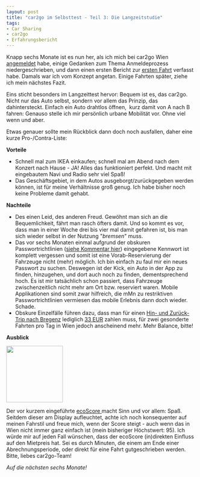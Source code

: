 ```yaml
---
layout: post
title: "car2go im Selbsttest - Teil 3: Die Langzeitstudie"
tags:
- Car Sharing
- car2go
- Erfahrungsbericht
---
```

Knapp sechs Monate ist es nun her, als ich mich bei car2go Wien <a href="http://johannes.nagl.name/2012/car2go-im-selbsttest-teil-1-anmeldeprozess/">angemeldet</a> habe, einige Gedanken zum Thema Anmeldeprozess niedergeschrieben, und dann einen ersten Bericht zur <a href="http://johannes.nagl.name/2012/car2go-im-selbsttest-teil-2-die-erste-fahrt/">ersten Fahrt</a> verfasst habe. Damals war ich vom Konzept angetan. Einige Fahrten später, ziehe ich mein nächstes Fazit.



Eins sticht besonders im Langzeittest hervor: Bequem ist es, das car2go. Nicht nur das Auto selbst, sondern vor allem das Prinzip, das dahintersteckt. Einfach ein Auto drahtlos öffnen,  kurz damit von A nach B fahren: Genauso stelle ich mir persönlich urbane Mobilität vor. Ohne viel wenn und aber.

Etwas genauer sollte mein Rückblick dann doch noch ausfallen, daher eine kurze Pro-/Contra-Liste:

<strong>Vorteile</strong>
<ul>
	<li>Schnell mal zum IKEA einkaufen; schnell mal am Abend nach dem Konzert nach Hause - JA! Alles das funktioniert perfekt. Und macht mit eingebautem Navi und Radio sehr viel Spaß!</li>
	<li>Das Geschäftsgebiet, in dem Autos ausgeborgt/zurückgegeben werden können, ist für meine Verhältnisse groß genug. Ich habe bisher noch keine Probleme damit gehabt.</li>
</ul>
<strong>Nachteile</strong>
<ul>
	<li>Des einen Leid, des anderen Freud. Gewöhnt man sich an die Bequemlichkeit, fährt man rasch öfters damit. Und so kommt es vor, dass man in einer Woche drei bis vier mal damit gefahren ist, bis man sich wieder selbst in der Nutzung "<em>bremsen</em>" muss.</li>
	<li>Das vor sechs Monaten einmal aufgrund der obskuren Passwortrichtlinien (<a href="http://johannes.nagl.name/2012/car2go-im-selbsttest-teil-1-anmeldeprozess/">siehe Kommentar hier</a>) eingegebene Kennwort ist komplett vergessen und somit ist eine Vorab-Reservierung der Fahrzeuge nicht (mehr) möglich. Ich bin einfach zu faul mir ein neues Passwort zu suchen. Deswegen ist der Kick, ein Auto in der App zu finden, hinzugehen, und dort auch noch zu finden, dementsprechend hoch. Es ist mir tatsächlich schon passiert, dass Fahrzeuge zwischenzeitlich nicht mehr am Ort bzw. reserviert waren. Mobile Applikationen sind somit zwar hilfreich, die mMn zu restriktiven Passwortrichtlinien vermiesen das mobile Erlebnis dann doch wieder. Schade.</li>
	<li>Obskure Einzelfälle führen dazu, dass man für einen <a href="https://twitter.com/Helge/status/212593450888085504">Hin- und Zurück-Trip nach Bregenz</a> lediglich <a href="https://twitter.com/Helge/status/212608975466795009">33 EUR</a> zahlen muss, für zwei gesonderte Fahrten pro Tag in Wien jedoch anscheinend mehr. Mehr Balance, bitte!</li>
</ul>
<strong>Ausblick</strong>

<a href="http://johannes.nagl.name/wp-content/uploads/2012/06/2012-06-07-22.56.52.jpg"><img class="alignright" title="ecoScore" src="http://johannes.nagl.name/wp-content/uploads/2012/06/2012-06-07-22.56.52-150x150.jpg" alt="" width="150" height="150" /></a>

Der vor kurzem eingeführte <a href="http://blog.car2go.com/tag/ecoscore/">ecoScore </a>macht Sinn und vor allem: Spaß. Seitdem dieser am Display aufleuchtet, achte ich noch konsequenter auf meinen Fahrstil und freue mich, wenn der Score steigt - auch wenn das in Wien nicht immer ganz einfach ist (mein bisheriger Höchstwert: 95). Ich würde mir auf jeden Fall wünschen, dass der
ecoScore (in)direkten Einfluss auf den Mietpreis hat. Sei es durch Minuten, die einem am Ende einer Abrechnungsperiode, oder direkt für eine Fahrt gutgeschrieben werden. Bitte, liebes car2go-Team!

<em>Auf die nächsten sechs Monate!</em>
